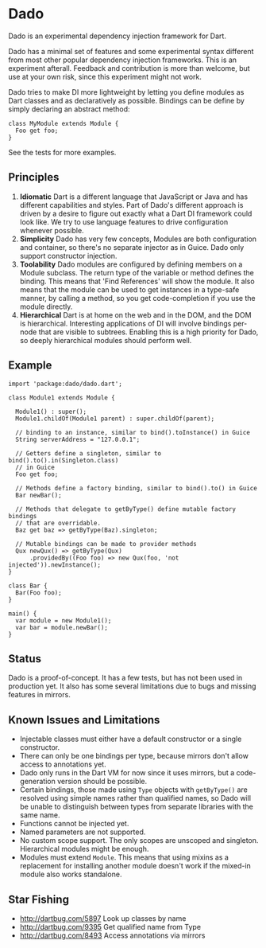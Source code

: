Dado
====

Dado is an experimental dependency injection framework for Dart.

Dado has a minimal set of features and some experimental syntax different from
most other popular dependency injection frameworks. This is an experiment
afterall. Feedback and contribution is more than welcome, but use at your own
risk, since this experiment might not work.

Dado tries to make DI more lightweight by letting you define modules as Dart
classes and as declaratively as possible. Bindings can be define by simply
declaring an abstract method:

    class MyModule extends Module {
      Foo get foo;
    } 

See the tests for more examples.

Principles
----------

  1. __Idiomatic__ Dart is a different language that JavaScript or Java and has
     different capabilities and styles. Part of Dado's different approach is
     driven by a desire to figure out exactly what a Dart DI framework could
     look like. We try to use language features to drive configuration whenever
     possible.
  2. __Simplicity__ Dado has very few concepts, Modules are both
     configuration and container, so there's no separate injector as in Guice.
     Dado only support constructor injection.
  3. __Toolability__ Dado modules are configured by defining members on a Module
     subclass. The return type of the variable or method defines the binding.
     This means that 'Find References' will show the module. It also means that
     the module can be used to get instances in a type-safe manner, by calling
     a method, so you get code-completion if you use the module directly.
  4. __Hierarchical__ Dart is at home on the web and in the DOM, and the DOM is
     hierarchical. Interesting applications of DI will involve bindings
     per-node that are visible to subtrees. Enabling this is a high priority for
     Dado, so deeply hierarchical modules should perform well.
     
     
Example
-------

    import 'package:dado/dado.dart';
    
    class Module1 extends Module {
  
	  Module1() : super();
	  Module1.childOf(Module1 parent) : super.childOf(parent);
	    
	  // binding to an instance, similar to bind().toInstance() in Guice
	  String serverAddress = "127.0.0.1";
	  
	  // Getters define a singleton, similar to bind().to().in(Singleton.class)
	  // in Guice
	  Foo get foo;
	    
	  // Methods define a factory binding, similar to bind().to() in Guice
	  Bar newBar();
	  
	  // Methods that delegate to getByType() define mutable factory bindings
	  // that are overridable.
	  Baz get baz => getByType(Baz).singleton;

      // Mutable bindings can be made to provider methods	  
	  Qux newQux() => getByType(Qux)
	      .providedBy((Foo foo) => new Qux(foo, 'not injected')).newInstance();
	}
	
	class Bar {
	  Bar(Foo foo);
	}

    main() {
      var module = new Module1();
      var bar = module.newBar();
    }
    
Status
------

Dado is a proof-of-concept. It has a few tests, but has not been used in
production yet. It also has some several limitations due to bugs and missing
features in mirrors.

Known Issues and Limitations
----------------------------

 * Injectable classes must either have a default constructor or a single
   constructor.
 * There can only be one bindings per type, because mirrors don't allow access
   to annotations yet.
 * Dado only runs in the Dart VM for now since it uses mirrors, but a
   code-generation version should be possible.
 * Certain bindings, those made using `Type` objects with `getByType()` are
   resolved using simple names rather than qualified names, so Dado will be
   unable to distinguish between types from separate libraries with the same
   name.
 * Functions cannot be injected yet.
 * Named parameters are not supported.
 * No custom scope support. The only scopes are unscoped and singleton.
   Hierarchical modules might be enough.
 * Modules must extend `Module`. This means that using mixins as a replacement
   for installing another module doesn't work if the mixed-in module also works
   standalone.
   
Star Fishing
------------

 * http://dartbug.com/5897 Look up classes by name
 * http://dartbug.com/9395 Get qualified name from Type
 * http://dartbug.com/8493 Access annotations via mirrors
 